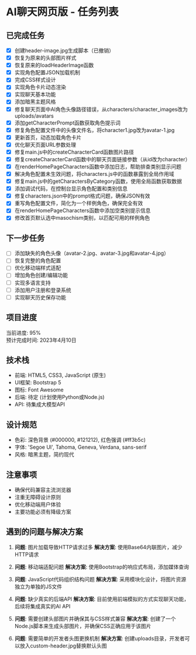 # AI聊天网页版 - 任务列表

## 已完成任务

- [x] 创建header-image.jpg生成脚本（已撤销）
- [x] 恢复为原来的头部图片样式
- [x] 恢复原来的loadHeaderImage函数
- [x] 实现角色配置JSON加载机制
- [x] 完成CSS样式设计
- [x] 实现角色卡片动态渲染
- [x] 实现聊天基本功能
- [x] 添加暗黑主题风格
- [x] 修复聊天页面中AI角色头像路径错误，从characters/character_images改为uploads/avatars
- [x] 添加getCharacterPrompt函数获取角色提示词
- [x] 修复角色配置文件中的头像文件名，将character1.jpg改为avatar-1.jpg
- [x] 更新首页，动态加载角色卡片
- [x] 优化聊天页面URL参数处理
- [x] 修复main.js中的createCharacterCard函数图片路径
- [x] 修复createCharacterCard函数中的聊天页面链接参数（从id改为character）
- [x] 在renderHomePageCharacters函数中添加日志，帮助排查类别显示问题
- [x] 解决角色配置未生效问题，将characters.js中的函数暴露到全局作用域
- [x] 修复main.js中的getCharactersByCategory函数，使用全局函数获取数据
- [x] 添加调试代码，在控制台显示角色配置和类别信息
- [x] 修复characters.json中的prompt格式问题，确保JSON有效
- [x] 重写角色配置文件，简化为一个样例角色，确保完全有效
- [x] 在renderHomePageCharacters函数中添加空类别提示信息
- [x] 修改首页默认选中masochism类别，以匹配可用的样例角色

## 下一步任务

- [ ] 添加缺失的角色头像（avatar-2.jpg、avatar-3.jpg和avatar-4.jpg）
- [ ] 恢复完整的角色配置
- [ ] 优化移动端样式适配
- [ ] 增加角色创建/编辑功能
- [ ] 实现多语言支持
- [ ] 添加用户注册和登录系统
- [ ] 实现聊天历史保存功能

## 项目进度
当前进度: 95%  
预计完成时间: 2023年4月10日

## 技术栈

- 前端: HTML5, CSS3, JavaScript (原生)
- UI框架: Bootstrap 5
- 图标: Font Awesome
- 后端: 待定 (计划使用Python或Node.js)
- API: 待集成大模型API

## 设计规范

- 色彩: 深色背景 (#000000, #121212), 红色强调 (#ff3b5c)
- 字体: 'Segoe UI', Tahoma, Geneva, Verdana, sans-serif
- 风格: 暗黑主题，简约现代

## 注意事项

- 确保代码兼容主流浏览器
- 注重无障碍设计原则
- 优化移动端用户体验
- 主要功能必须有降级方案

## 遇到的问题与解决方案
1. **问题**: 图片加载导致HTTP请求过多
   **解决方案**: 使用Base64内联图片，减少HTTP请求

2. **问题**: 移动端适配问题
   **解决方案**: 使用Bootstrap的响应式布局，添加媒体查询

3. **问题**: JavaScript代码组织结构问题
   **解决方案**: 采用模块化设计，将图片资源独立为单独的JS文件

4. **问题**: 缺少真实的后端API
   **解决方案**: 目前使用前端模拟的方式实现聊天功能，后续将集成真实的AI API 

5. **问题**: 需要创建头部图片并确保其与CSS样式兼容
   **解决方案**: 创建了一个Node.js脚本来生成头部图片，并确保CSS正确应用于该图片
   
6. **问题**: 需要简单的开发者头图更换机制
   **解决方案**: 创建uploads目录，开发者可以放入custom-header.jpg替换默认头图 